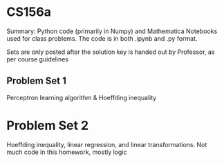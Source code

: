 # CS156a
Summary: Python code (primarily in Numpy) and Mathematica Notebooks used for class problems.
The code is in both .ipynb and .py format.

Sets are only posted after the solution key is handed out by Professor, as per course guidelines

## Problem Set 1
Perceptron learning algorithm & Hoeffding inequality

# Problem Set 2
Hoeffding inequality, linear regression, and linear transformations. Not much code in this homework, mostly logic
